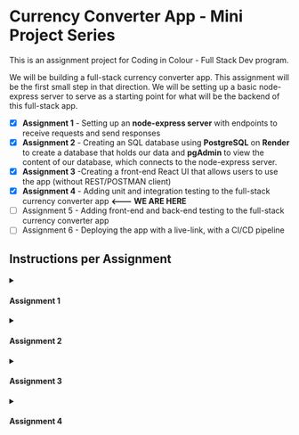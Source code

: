 

# Currency Converter App - Mini Project Series

This is an assignment project for Coding in Colour - Full Stack Dev program.

We will be building a full-stack currency converter app. This assignment will be the first small step in that direction. We will be setting up a basic node-express server to serve as a starting point for what will be the backend of this full-stack app.
- [x] **Assignment 1** - Setting up an **node-express server** with endpoints to receive requests and send responses 
- [x] **Assignment 2** - Creating an SQL database using **PostgreSQL** on **Render** to create a database that holds our data and **pgAdmin** to view the content of our database, which connects to the node-express server.  
- [x] **Assignment 3** -Creating a front-end React UI that allows users to use the app (without REST/POSTMAN client) 
- [x] **Assignment 4** - Adding unit and integration testing to the full-stack currency converter app **<--- WE ARE HERE**
- [ ] Assignment 5 - Adding front-end and back-end testing to the full-stack currency converter app
- [ ] Assignment 6 - Deploying the app with a live-link, with a CI/CD pipeline

## Instructions per Assignment

<details>
    <summary><h4>Assignment 1</h4></summary>
    
#### Please read the instructions below carefully, and do not hesitate to attend Lab or Office hours to ask questions if anything is unclear.

- [x] Create a github repository titled 'miniproject' without the quotations, feel free to add a README.md, and clone this repository to wherever you desire

- [x] Download the  [**miniproject_part1 zip**](https://canvas.instructure.com/courses/7808622/files/239852767?wrap=1) [Download miniproject_part1 zip]        (https://canvas.instructure.com/courses/7808622/files/239852767/download?download_frd=1), and extract the contents, adding the following contents: **server.js**, **requests,**  and **package.json**  to your local miniproject

- [x]  Create a .gitignore file at the same location, and add 'node_modules' without the quotations to this file, this ensures that we aren't pushing our node_modules to the repository, and push the code up

- [x]  _Congratulations!_ You've setup a git repository with all the desired files, from here on out, all changes in code you make will be kept in sync on remote. Feel free to either do your work in the main branch or have different branches for different tasks. **If anything at this point is broken, and you're unsure of how to fix it, please come to Lab or Office Hours. It is essential that the github repo is setup correctly at this stage of this extended assignment.**
- [x]  Open a terminal and type  **npm install**  to install all necessary package.
- [x]  Open the  **server.js**  file, this is our starting point, and we've provided some starter code.
- [x] Carefully read all the comments next to the code, especially the one on  _data storage_  as well as the various _TODOs_  that describe what each endpoint is doing in terms of  
    what it receives as a request and the intended response.
- [x]  **Note:**  we added a requests folder, within which we have a  **test.rest**  file, that you can use as a starting point for testing your endpoints. Confirm that when the server is running (using the command  **npm run start**), you're getting the expected response when you send this request.
- [x]  **Implement** the endpoints. The order in which we **strongly**  recommend completing the _TODOs_ is:  _GET, GET:id, POST, PUT, DELETE:id_. Since the  _GET_ endpoint  
    is completed first, you can then test if resource creation and deletion is working adequately.
    1.  **Hint:** when modifying the  _currencies,_ please do not directly modify the data, but instead create a copy that has the desired changes (look into functions like  **concat, filter,** etc.)
    2.  **Hint:**  making changes and saving them when running the server in node requires a restart of the server to reflect those changes. Look into how we avoided this with  **nodemon**.
- [x]  Add  **error handling**  for the  _GET:id_  and  _POST_ endpoints  
    1.  In the _GET:id_ case, we want to return a 404 status code with the response object { error: 'resource not found' } if the currency is not found in our data.
    2.  In the _POST_ case, if any required information needed to create the currency object is missing, please return a 400 status code with the response object { error: 'content missing' }
- [x]  Add an **unknown endpoint**  that can basically handle any other route. This unknown endpoint should return a 404 status code with the response object { error: 'unknown endpoint }
- [x]  Incorporate  **morgan middleware**, so we can see some information about the requests being sent. Here's a  [linkLinks to an external site.](https://github.com/expressjs/morgan#readme)  for more information.
    1.  Below is an example of what it might look like  _(this is an example from a different project but we want a similar message logged to the console)_. In this example, which we show as a  **reference**  
        a POST request is being sent to http://localhost:3001/api/notes and the following is logged:
    2.  _POST /api/persons 200 61 - 4.5ms { "content": "My first note!" }_
    3.  _The information is as follows: Request Type, URL, Status code, Response content length, Response time, Request content being sent_
- [x]  Convert the working setup you have to now make use of Express Router, as seen in lecture (Hint: you will have a routes directory). Also, please abstract your middleware to a separate utils directory.
    
</details>

<details>
    <summary><h4>Assignment 2</h4></summary>

- [x]  Create a PostgreSQL db server on Render to an external site. and note the environment variables under the "Connections" tab. 
- [x]  Download pgAdmin 4Links to an external site.  and connect it with your Render PostgreSQL db using the environment variables from step 1. Important Note: since we are connecting from an external location, then we need to use the "External Database URL" to extract the hostname in order for using it in the pgAdmin connection. In "External Database URL" variable the db hostname is located after the "@" symbol and ends with "render.com". After you connect successfully, you should be able to view your database on the left navigation bar of pgAdmin. 
- [x]  In your express server, create a .env file (if not already created) and add the Postgres db variables from step 1. You need to add and save the following variables: db hostname (as explained in step 2), db port, username, password, and db name. 
- [x]  Install Sequelize Object-Relational Mapper and pg Postgres driver node modules. Create a config file and initialize a configuration for Sequelize with your Postgres db variables. Refer to the documentation links to an external site. to see how that is done in Sequelize.
- [x]  Create two models in the "models" folder: one for the Currency resource available from the previous assignment, however, now it should contain the following attributes: { id, currencyCode, countryId, conversionRate }. Note that we replaced country with countryId from the original starter code.
- [x]  The second model is for the Country resource which consists of: { id, name }. Refer to "Column Options" sections in the documentationLinks to an external site. to see how we can define primary keys and foreign keys in Sequelize. id is a primary key in both tables, and countryId is a foreign key in Currency table referring to id in Country table.
- [x]  Add the Currency model to the Currency route that you created in the first assignment. Remove the currencies array and update your endpoints logic with Sequelize Currency model. Use the built-in functions provided by Sequelize.
- [x]  Similarly, create a new route for the Country resource using the Country model. Create GET, POST, and DELETE endpoints using Sequelize functions to query the database. GET: retrieve all records, POST: add a new a record, DELETE: remove one record.
- [x]  Use Sequelize functions to add an association (one-to-one) in Currency model (similar to the first line hereLinks to an external site.) where each currency should belong to one country. You should also pass the foreign key, that you have already defined, in this association. Associations in Sequelize equal to relations in SQL databases.
- [x]  Test your connection by adding, retrieving and deleting currencies and countries using HTTP requests sent to the express server from Postman or REST Client. 
- [x]  Create a new file (a route) inside the "routes" folder and create one GET endpoint for the route "/currency-countryName". The endpoint should retrieve the currency code from the currency model and the country name from the country model. You should make a query on the currency model and include the country model (similar to the second line hereLinks to an external site.).
- [x]  Test your endpoint by sending a GET request to "/currency-countryName". The response should consist of pairs of { currencyCode, countryName }. You can modify the shape of your response in the endpoint logic. Additionally, You can use pgAdmin QueryTool to write an SQL  JOIN query to test your results.

</details>

<details>
    <summary><h4>Assignment 3</h4></summary>

Please create a new Git branch and call it "assignment 3" and do this assignment there.

 - [x]  For this project we will be using Vite instead of the regular create react app. They serve very similar purposes except Vite is more. If ever you have questions you can as us or check out the ViteLinks to an external site. documentation as well.
 - [x]  Download the starter file Download starter fileprovided. Create your components under the component folder add necessary files and folders to join the previous assignment to this one. Hint: It will be very helpful to have the following directory structure: mini-project, and inside of it, two directories, client, and server. The former is where we put all the code for the front-end, and the latter is all the code for the server. Please reach out to us if this setup is confusing. Its very important to get this correct for future iterations of the assignment. 
 - [x]  This is a very simple react application. Front end doesn't have to be very fancy. You only need need the basic requirements stated below.
 - [x]  These are the app requirements:
       
    - [x]  Login section requires two fields username and password, this part will also require two buttons Login and Sign up.
    - [x]   Conversion section will require  **3 fields**  and a button. Fields include Currency code from, Amount, and Currency code to.  **Do NOT** **implement** the functionality involved in performing the currency conversion. We will be doing this in the next assignment.
    - [x]  Add currency section should include  **multiple fields**  corresponding to the necessary fields to create a new currency object and also a button for submitting.  **Implement** the functionality, such that a person using the front-end GUI can POST a currency to the back-end endpoint, and in result, a currency is added to the database.
   - [x]   Update currency section requires  **2 fields**  one for currency code and the other for amount for the new conversion rate, and lastly a button for submitting.  **Implement** the functionality, such that a person using the front-end GUI can perform a PUT update for the back-end endpoint, and in result, a currency is updated in the database.
    - [x]   Delete section requires  **one field**  for currency code and a button for deleting.  **Implement** the functionality, such that a person using the front-end GUI can perform a DELETE update for the back-end endpoint, and in result, a currency is removed from the database.
- [x]   Design of the components is  **up to you**. An image has been added to show what is required.
- [x]   For the Login and Sign up part its just designing the features, **do not implement**  any functionality.
- [x]   **Addendum:** Despite currency update, and deletion being done by currencyCode, you  **should not**  modify the endpoints you have created in Assignment 1. It is possible to get the id of what you want to update or delete, just using the currencyCode with the information you have in the front-end, solely with the default bulk **GET** request.

</details>

<details>
    <summary><h4>Assignment 4</h4></summary>

### **Part 1**

- [x]  Download and extract the zip file changes  **[here](https://canvas.instructure.com/courses/7808622/files/242355566?wrap=1 "changes.zip") [Download here](https://canvas.instructure.com/courses/7808622/files/242355566/download?download_frd=1).**
- [x]   Within your **client**  directory in your project, inside of  **src**, create a  **tests**  directory, and copy the contents of **part1**  there.
- [x]   You will notice a **currency_utils.js**  file, as well as a **currency.test.js**  file, please copy the **currency_utils.js**  file to a **utils**  directory within your **client**  (if it already exists place it there, otherwise make a new directory to receive this file). You may need to update the **currency.test.js** import of the **currency_utils.js**  file with the right path.
- [x]   Now, install **jest**  by typing **'npm install jest'**  in your **client**  directory, and add the following command to the **package.json** within the **scripts**, within the **"test" command**
    
    _jest --verbose -runInBand_. You'll notice now when you type **npm run test**, the tests run. The first should fail (implemented), and the other four should pass (not-implemented).
    
- [x]  At this point, first implement the tests inside of **currency.test.js**, and then work on the implementation of the **convertCurrency** function. You can now test if your implementation is correct in real-time.

- [x]  **Hint: for the convertCurrency function, it may be helpful to think of implementing it in cases. There are four cases to consider when it comes to converting currencies: CDN to CDN conversion, CDN to non-CDN conversion, non-CDN to CDN conversion, and non-CDN to non-CDN conversion.**

### **Part 2**

- [ ]   Within the zip file you downloaded in  **Part 1**, there is also a **part2**  folder.
- [ ]   Within your **client**  directory in your project, inside of  **src/****tests**  directory, copy the contents of  **part2**  there
- [ ]   At the top of  **currency_component.test.js** file, you will notice a list of instructions to set up the local environment for testing React applications. Please follow the instructions and refer to Lecture 127 slides if you find any difficulties in setting up the environment.
- [ ]   Write one unit test to test if the conversion section is working as intended.
- [ ]   Use "render" to render the component(s), "screen" to select any element, and "user" to emulate user behaviour.
- [ ]  We should assert that once the button is clicked, then the function associated is called and the corresponding text is updated.

### **Part 3**

- [x]  Within the zip file you downloaded in  **Part 1**, there is also a **part3**  folder.
- [x]   Within your **server** directory in your project, create a **tests**  directory, and copy the contents of **part3** there.
- [x]   One thing you need to change before you do anything else is to modify your **server.js**  file to, instead of only listening to the express-app, to assign the app.listen(...) to some variable, and then export it.  _If confusing, please see the supertest example we went over for a reference of how to do this._
- [x]   Now, within your  **server**  directory, install the following package (cross-env) by typing this command,  _npm install cross-env --save-dev_
- [x]   Now, create a testCurrency model, it will be almost exactly the same as the Currency model, but we neither want a  **countryId** attribute anymore, nor a reference to the  **Country**  table, also the modelName attribute is 'testCurrency' instead of 'Currency'. We are doing this to make the tests a bit simpler, as we won't have a reference to another table, since we want to test the Currencies independently.
- [x]  In order to make sure our tests, which use the server, properly interact with the testCurrency in the respective server endpoints, you need to, depending on the NODE_ENV set (as we saw during lecture) import the Currency or testCurrency model within your routers. This is also a good time to setup some basic scripts that will either set NODE_ENV to development or test when starting the server. In order to test this, you can start the server in either test or development mode, and send **.rest**  requests to it using the **REST Client**, and see if you're getting the respective table (Currency or testCurrency) entries. You may need to remove error-checking for the request body's content in order to get the POST to work (because we aren't sending countryId anymore in our tests)
- [x]  Now, install **jest**  by typing **'npm install jest'**  in your  **server** directory, and also install  **supertest**, by typing  **'npm install supertest'**. Now, add the following command to the  **package.json** within the **scripts** within the  **"test" command,** _cross-env NODE_ENV=test_ _jest --verbose -runInBand_. You'll notice now when you type **npm run test**, the tests run. Most will properly fail, or not run at this point. You'll need to go through the **currency_api.test.js** file, as well as the **test_helper.js** file and add the correct paths to the specified imports.
- [x]  Because we are clearing the testCurrency table before each test, it doesn't matter what is in the table, it only matters that the table exists, and it should exist at this point if your **initData.js**  was run and is working correctly.
- [x]  The **GET** tests should be passing if everything is working correctly. Please implement the **POST, PUT,** and **DELETE** tests, respectively. You only need to make a single test in each case. Make use of the helper functions we have provided where appropriate.  **Note: there's a slight typo in the test, where it says 'adding a currency' in the POST, PUT, and DELETE tests. It should say, 'adding a currency', 'updating a currency', and 'deleting a currency', respectively.**


</details>
